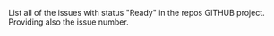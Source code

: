 List all of the issues with status "Ready" in the repos GITHUB project.
Providing also the issue number.
